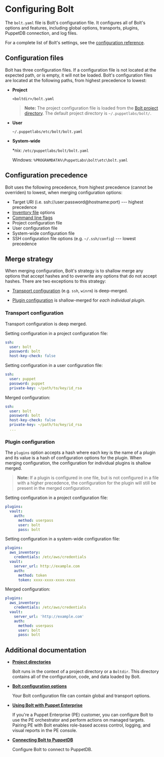 # Configuring Bolt

The `bolt.yaml` file is Bolt's configuration file. It configures all of Bolt's options and features, including global options, transports, plugins, PuppetDB connection, and log files.

For a complete list of Bolt's settings, see the [configuration reference](bolt_configuration_reference.md).

## Configuration files

Bolt has three configuration files. If a configuration file is not located at the expected path, or is empty, it will not be loaded. Bolt's configuration files are located at the following paths, from highest precedence to lowest:

- **Project**

  `<boltdir>/bolt.yaml`

  > **Note:** The project configuration file is loaded from the [Bolt project directory](bolt_project_directories.md). The default project directory is `~/.puppetlabs/bolt/`.

- **User**

  `~/.puppetlabs/etc/bolt/bolt.yaml`

- **System-wide**

  \*nix: `/etc/puppetlabs/bolt/bolt.yaml`

  Windows: `%PROGRAMDATA%\PuppetLabs\bolt\etc\bolt.yaml`

## Configuration precedence

Bolt uses the following precedence, from highest precedence (cannot be overriden) to lowest, when merging configuration options:

  - Target URI (i.e. ssh://user:password@hostname:port) --- highest precedence
  - [Inventory file](inventory_file.md) options
  - [Command line flags](bolt_command_reference.md)
  - Project configuration file
  - User configuration file
  - System-wide configuration file
  - SSH configuration file options (e.g. `~/.ssh/config`) --- lowest precedence

## Merge strategy

When merging configuration, Bolt's strategy is to shallow merge any options that accept hashes and to overwrite any options that do not accept hashes. There are two exceptions to this strategy:

- [Transport configuration](bolt_configuration_reference.md#transport-configuration-options) (e.g. `ssh`, `winrm`) is deep-merged.

- [Plugin configuration](using_plugins.md#configuring-plugins) is shallow-merged for _each individual plugin_.

### Transport configuration

Transport configuration is deep merged.

Setting configuration in a project configuration file:

```yaml
ssh:
  user: bolt
  password: bolt
  host-key-check: false
```

Setting configuration in a user configuration file:

```yaml
ssh:
  user: puppet
  password: puppet
  private-key: ~/path/to/key/id_rsa
```

Merged configuration:

```yaml
ssh:
  user: bolt
  password: bolt
  host-key-check: false
  private-key: ~/path/to/key/id_rsa
  ...
```

### Plugin configuration

The `plugins` option accepts a hash where each key is the name of a plugin and its value is a hash of configuration options for the plugin. When merging configuration, the configuration for individual plugins is shallow merged.

> **Note:** If a plugin is configured in one file, but is not configured in a file with a higher precedence, the configuration for the plugin will still be present in the merged configuration.

Setting configuration in a project configuration file:

```yaml
plugins:
  vault:
    auth:
      method: userpass
      user: bolt
      pass: bolt
```

Setting configuration in a system-wide configuration file:

```yaml
plugins:
  aws_inventory:
    credentials: /etc/aws/credentials
  vault:
    server_url: http://example.com
    auth:
      method: token
      token: xxxx-xxxx-xxxx-xxxx
```

Merged configuration:

```yaml
plugins:
  aws_inventory:
    credentials: /etc/aws/credentials
  vault:
    server_url: 'http://example.com'
    auth:
      method: userpass
      user: bolt
      pass: bolt
```

## Additional documentation

- **[Project directories](bolt_project_directories.md#)**  
  
  Bolt runs in the context of a project directory or a `Boltdir`. This directory contains all of the configuration, code, and data loaded by Bolt.

- **[Bolt configuration options](bolt_configuration_options.md)**  

  Your Bolt configuration file can contain global and transport options.

- **[Using Bolt with Puppet Enterprise](bolt_configure_orchestrator.md)**  
  
  If you're a Puppet Enterprise (PE) customer, you can configure Bolt to use the PE orchestrator and perform actions on managed targets. Pairing PE with Bolt enables role-based access control, logging, and visual reports in the PE console.

- **[Connecting Bolt to PuppetDB](bolt_connect_puppetdb.md)**  

  Configure Bolt to connect to PuppetDB.

